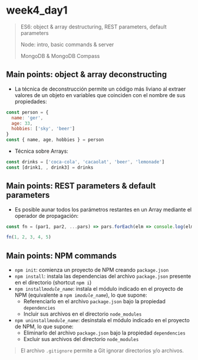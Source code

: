 # week4_day1

> ES6: object & array destructuring, REST parameters, default parameters
>
> Node: intro, basic commands & server
>
> MongoDB & MongoDB Compass


## Main points: object & array deconstructing

- La técnica de deconstrucción permite un código más liviano al extraer valores de un objeto en variables que coinciden con el nombre de sus propiedades:

 ````javascript
 const person = {
   name: 'ger',
   age: 33,
   hobbies: ['sky', 'beer']
 }
 const { name, age, hobbies } = person
 ````

- Técnica sobre Arrays:

 ````javascript
 const drinks = ['coca-cola', 'cacaolat', 'beer', 'lemonade']
 const [drink1, , drink3] = drinks
 ````

## Main points: REST parameters & default parameters

- Es posible aunar todos los parámetros restantes en un Array mediante el operador de propagación:

 ````javascript
 const fn = (par1, par2, ...pars) => pars.forEach(elm => console.log(elm))  // 3, 4, 5

 fn(1, 2, 3, 4, 5)
 ````


## Main points: NPM commands

- `npm init`: comienza un proyecto de NPM creando `package.json`
- `npm install`: instala las dependencias del archivo `package.json` presente en el directorio  (shortcut `npm i`)
- `npm install`*`module_name`*: instala el módulo indicado en el proyecto de NPM (equivalente a `npm i`*`module_name`*), lo que supone:
  - Referenciarlo en el archivo `package.json` bajo la propiedad `dependencies`
  - Incluir sus archivos en el directorio `node_modules`
- `npm uninstall`*`module_name`*: desinstala el módulo indicado en el proyecto de NPM, lo que supone:
  - Eliminarlo del archivo `package.json` bajo la propiedad `dependencies`
  - Excluir sus archivos del directorio `node_modules`
  
> El archivo `.gitignore` permite a Git ignorar directorios y/o archivos.
